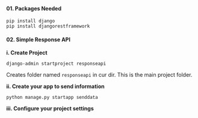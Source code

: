 #### 01. Packages Needed

```
pip install django
pip install djangorestframework
```

#### 02. Simple Response API

**i. Create Project**

```
django-admin startproject responseapi
```

Creates folder named `responseapi` in cur dir. This is the  main project folder.

**ii. Create your app to send information**

```
python manage.py startapp senddata
```

**iii. Configure your project settings**
